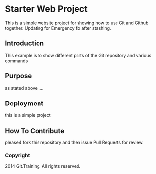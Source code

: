 # Starter Web Project

This is a simple website project for
showing how to use Git and Github together.
Updating for Emergency fix after stashing.

## Introduction 

This example is to show  different parts of 
the Git repository and various commands

## Purpose

as stated above ....

## Deployment

this is a simple project

## How To Contribute

please4 fork this repository and then issue Pull Requests for review.

### Copyright


2014 Git.Training. All rights reserved.